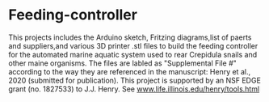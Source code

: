 # Feeding-controller
This projects includes the Arduino sketch, Fritzing diagrams,list of paerts and suppliers,and various 3D printer .stl files
to build the feeding controller for the automated marine aquatic system used to rear Crepidula snails and other maine 
organisms. The files are labled as "Supplemental File #" according to the way they are referenced in the manuscript: Henry et 
al., 2020 (submitted for publication). This project is supported by an NSF EDGE grant (no. 1827533) to J.J. Henry.
See www.life.illinois.edu/henry/tools.html
